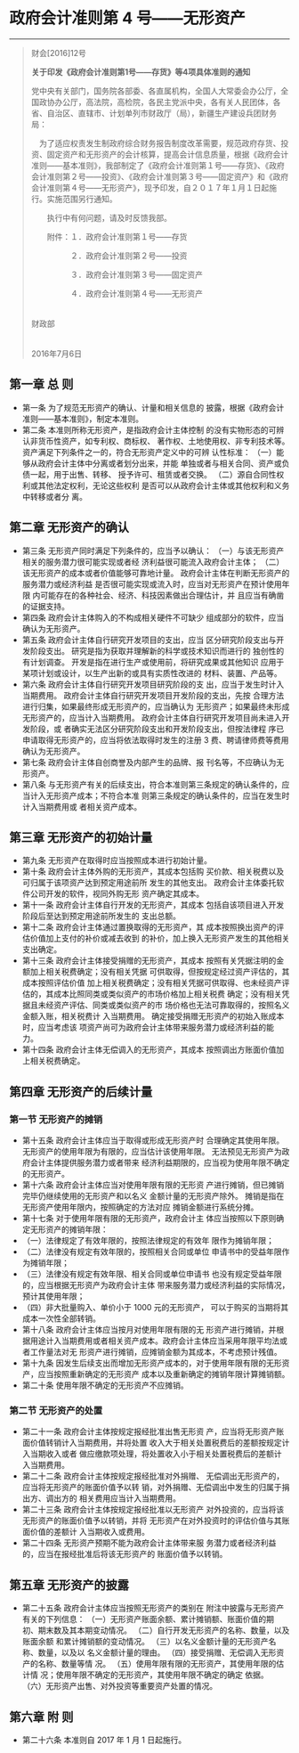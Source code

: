 # 政府会计准则第 4 号——无形资产
-------------------

> 财会[2016]12号 
>
> **关于印发《政府会计准则第1号——存货》等4项具体准则的通知**
>
> 党中央有关部门，国务院各部委、各直属机构，全国人大常委会办公厅，全国政协办公厅，高法院，高检院，各民主党派中央，各有关人民团体，各省、自治区、直辖市、计划单列市财政厅（局），新疆生产建设兵团财务局： 
>
>  　为了适应权责发生制政府综合财务报告制度改革需要，规范政府存货、投资、固定资产和无形资产的会计核算，提高会计信息质量，根据《政府会计准则——基本准则》，我部制定了《政府会计准则第１号——存货》、《政府会计准则第２号——投资》、《政府会计准则第３号——固定资产》和《政府会计准则第４号——无形资产》，现予印发，自２０１７年１月１日起施行。实施范围另行通知。 
>
> 　　执行中有何问题，请及时反馈我部。 
>
> 　　附件：１．政府会计准则第１号——存货 
>
> 　　　　　２．政府会计准则第２号——投资 
>
> 　　　　　３．政府会计准则第３号——固定资产 
>
> 　　　　　４．政府会计准则第４号——无形资产 
>
> 　　　　　　　　　　　　　　　　　　　　　　　　　　　　　　　　　财政部 
>
> 　　　　　　　　　　　　　　　　　　　　　　　　　　　　　　　  2016年7月6日 




## 第一章 总 则

* 第一条 为了规范无形资产的确认、计量和相关信息的 披露，根据《政府会计准则——基本准则》，制定本准则。 
* 第二条 本准则所称无形资产，是指政府会计主体控制 的没有实物形态的可辨认非货币性资产，如专利权、商标权、 著作权、土地使用权、非专利技术等。 资产满足下列条件之一的，符合无形资产定义中的可辨 认性标准： 
（一）能够从政府会计主体中分离或者划分出来，并能 单独或者与相关合同、资产或负债一起，用于出售、转移、 授予许可、租赁或者交换。
（二）源自合同性权利或其他法定权利，无论这些权利 是否可以从政府会计主体或其他权利和义务中转移或者分 离。
## 第二章 无形资产的确认 
* 第三条 无形资产同时满足下列条件的，应当予以确认： 
（一）与该无形资产相关的服务潜力很可能实现或者经 济利益很可能流入政府会计主体；
（二）该无形资产的成本或者价值能够可靠地计量。 政府会计主体在判断无形资产的服务潜力或经济利益 是否很可能实现或流入时，应当对无形资产在预计使用年限 内可能存在的各种社会、经济、科技因素做出合理估计，并 且应当有确凿的证据支持。 
* 第四条 政府会计主体购入的不构成相关硬件不可缺少 组成部分的软件，应当确认为无形资产。 
* 第五条 政府会计主体自行研究开发项目的支出，应当 区分研究阶段支出与开发阶段支出。 研究是指为获取并理解新的科学或技术知识而进行的 独创性的有计划调查。 开发是指在进行生产或使用前，将研究成果或其他知识 应用于某项计划或设计，以生产出新的或具有实质性改进的 材料、装置、产品等。 
* 第六条 政府会计主体自行研究开发项目研究阶段的支 出，应当于发生时计入当期费用。 政府会计主体自行研究开发项目开发阶段的支出，先按 合理方法进行归集，如果最终形成无形资产的，应当确认为 无形资产；如果最终未形成无形资产的，应当计入当期费用。 政府会计主体自行研究开发项目尚未进入开发阶段，或 者确实无法区分研究阶段支出和开发阶段支出，但按法律程 序已申请取得无形资产的，应当将依法取得时发生的注册 3 费、聘请律师费等费用确认为无形资产。 
* 第七条 政府会计主体自创商誉及内部产生的品牌、报 刊名等，不应确认为无形资产。 
* 第八条 与无形资产有关的后续支出，符合本准则第三条规定的确认条件的，应当计入无形资产成本；不符合本准 则第三条规定的确认条件的，应当在发生时计入当期费用或 者相关资产成本。
## 第三章 无形资产的初始计量 
* 第九条 无形资产在取得时应当按照成本进行初始计量。 
* 第十条 政府会计主体外购的无形资产，其成本包括购 买价款、相关税费以及可归属于该项资产达到预定用途前所 发生的其他支出。 政府会计主体委托软件公司开发的软件，视同外购无形 资产确定其成本。 
* 第十一条 政府会计主体自行开发的无形资产，其成本 包括自该项目进入开发阶段后至达到预定用途前所发生的 支出总额。 
* 第十二条 政府会计主体通过置换取得的无形资产，其 成本按照换出资产的评估价值加上支付的补价或减去收到 的补价，加上换入无形资产发生的其他相关支出确定。
* 第十三条 政府会计主体接受捐赠的无形资产，其成本 按照有关凭据注明的金额加上相关税费确定；没有相关凭据 可供取得，但按规定经过资产评估的，其成本按照评估价值 加上相关税费确定；没有相关凭据可供取得、也未经资产评 估的，其成本比照同类或类似资产的市场价格加上相关税费 确定；没有相关凭据且未经资产评估、同类或类似资产的市 场价格也无法可靠取得的，按照名义金额入账，相关税费计 入当期费用。 确定接受捐赠无形资产的初始入账成本时，应当考虑该 项资产尚可为政府会计主体带来服务潜力或经济利益的能 力。 
* 第十四条 政府会计主体无偿调入的无形资产，其成本 按照调出方账面价值加上相关税费确定。
## 第四章 无形资产的后续计量 
### 第一节 无形资产的摊销 
* 第十五条 政府会计主体应当于取得或形成无形资产时 合理确定其使用年限。 无形资产的使用年限为有限的，应当估计该使用年限。 无法预见无形资产为政府会计主体提供服务潜力或者带来 经济利益期限的，应当视为使用年限不确定的无形资产。 
* 第十六条 政府会计主体应当对使用年限有限的无形资 产进行摊销，但已摊销完毕仍继续使用的无形资产和以名义 金额计量的无形资产除外。 摊销是指在无形资产使用年限内，按照确定的方法对应 摊销金额进行系统分摊。 
* 第十七条 对于使用年限有限的无形资产，政府会计主 体应当按照以下原则确定无形资产的摊销年限： 
* （一）法律规定了有效年限的，按照法律规定的有效年 限作为摊销年限； 
* （二）法律没有规定有效年限的，按照相关合同或单位 申请书中的受益年限作为摊销年限； 
* （三）法律没有规定有效年限、相关合同或单位申请书 也没有规定受益年限的，应当根据无形资产为政府会计主体 带来服务潜力或经济利益的实际情况，预计其使用年限； 
* （四）非大批量购入、单价小于 1000 元的无形资产， 可以于购买的当期将其成本一次性全部转销。 
* 第十八条 政府会计主体应当按月对使用年限有限的无 形资产进行摊销，并根据用途计入当期费用或者相关资产成本。政府会计主体应当采用年限平均法或者工作量法对无 形资产进行摊销，应摊销金额为其成本，不考虑预计残值。 
* 第十九条 因发生后续支出而增加无形资产成本的，对于使用年限有限的无形资产，应当按照重新确定的无形资产 成本以及重新确定的摊销年限计算摊销额。 
* 第二十条 使用年限不确定的无形资产不应摊销。 
### 第二节 无形资产的处置 
* 第二十一条 政府会计主体按规定报经批准出售无形资 产，应当将无形资产账面价值转销计入当期费用，并将处置 收入大于相关处置税费后的差额按规定计入当期收入或者 做应缴款项处理，将处置收入小于相关处置税费后的差额计 入当期费用。 
* 第二十二条 政府会计主体按规定报经批准对外捐赠、 无偿调出无形资产的，应当将无形资产的账面价值予以转 销，对外捐赠、无偿调出中发生的归属于捐出方、调出方的 相关费用应当计入当期费用。 
* 第二十三条 政府会计主体按规定报经批准以无形资产 对外投资的，应当将该无形资产的账面价值予以转销，并将 无形资产在对外投资时的评估价值与其账面价值的差额计 入当期收入或费用。
* 第二十四条 无形资产预期不能为政府会计主体带来服 务潜力或者经济利益的，应当在报经批准后将该无形资产的 账面价值予以转销。 

## 第五章 无形资产的披露

* 第二十五条 政府会计主体应当按照无形资产的类别在 附注中披露与无形资产有关的下列信息： 
（一）无形资产账面余额、累计摊销额、账面价值的期 初、期末数及其本期变动情况。 
（二）自行开发无形资产的名称、数量，以及账面余额 和累计摊销额的变动情况。 
（三）以名义金额计量的无形资产名称、数量，以及以 名义金额计量的理由。 
（四）接受捐赠、无偿调入无形资产的名称、数量等情 况。 
（五）使用年限有限的无形资产，其使用年限的估计情 况；使用年限不确定的无形资产，其使用年限不确定的确定 依据。 
（六）无形资产出售、对外投资等重要资产处置的情况。 
## 第六章 附 则 
* 第二十六条 本准则自 2017 年 1 月 1 日起施行。